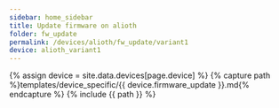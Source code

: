 ```yaml
---
sidebar: home_sidebar
title: Update firmware on alioth
folder: fw_update
permalink: /devices/alioth/fw_update/variant1
device: alioth_variant1
---
```

{% assign device = site.data.devices[page.device] %}
{% capture path %}templates/device_specific/{{ device.firmware_update }}.md{% endcapture %}
{% include {{ path }} %}
